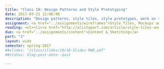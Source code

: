 ```yaml
---
title: "Class 10: Design Patterns and Style Prototyping"
date: 2017-03-21 12:00:00
description: "Design patterns, style tiles, style prototypes, work on style prototypes and static mockups in class"
assignment: <a href="../assignments/wireframes">Style Tiles, Mockups and Style Prototype</a>
reading: <ul><li><a href="http://alistapart.com/article/style-tiles-and-how-they-work">Style Tiles and How They Work by Samantha Warren</a></li><li><a href="http://seesparkbox.com/foundry/our_new_responsive_design_deliverable_the_style_prototype">Our New Responsive Design Deliverable - The Style Prototype</a></li><li><a href="http://alistapart.com/article/responsive-comping-obtaining-signoff-with-mockups">Responsive Comping - Obtaining Client Feedback Without Mockups by Matt Griffin</a></li><li><a href="http://daverupert.com/2013/04/responsive-deliverables/">Responsive Deliverables by Dave Rupert</a></li></ul>
due: <a href="../assignments/content">Content & Sketching</a>
part: "2"
layout: wide
semester: spring-2017
##slides: "/class/slides/10/10-Slides-RWD.pdf"
##status: blog-post-date--past

---
```

